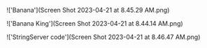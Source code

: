 !['Banana'](Screen Shot 2023-04-21 at 8.45.29 AM.png)


!['Banana King'](Screen Shot 2023-04-21 at 8.44.14 AM.png)



!['StringServer code'](Screen Shot 2023-04-21 at 8.46.47 AM.png)


